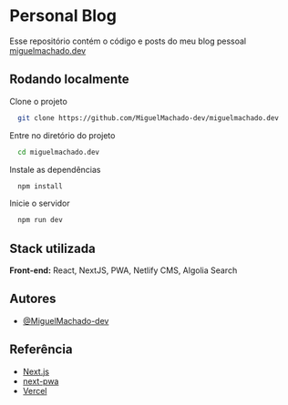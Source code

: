 # Personal Blog

Esse repositório contém o código e posts do meu blog pessoal [miguelmachado.dev](https://miguelmachado.dev)


## Rodando localmente

Clone o projeto

```bash
  git clone https://github.com/MiguelMachado-dev/miguelmachado.dev
```

Entre no diretório do projeto

```bash
  cd miguelmachado.dev
```

Instale as dependências

```bash
  npm install
```

Inicie o servidor

```bash
  npm run dev
```


## Stack utilizada

**Front-end:** React, NextJS, PWA, Netlify CMS, Algolia Search


## Autores

- [@MiguelMachado-dev](https://www.github.com/MiguelMachado-dev)


## Referência

 - [Next.js](https://nextjs.org/docs/getting-started)
 - [next-pwa](https://github.com/shadowwalker/next-pwa)
 - [Vercel](https://vercel.com)

